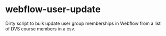 # webflow-user-update
Dirty script to bulk update user group memberships in Webflow from a list of DVS course members in a csv.
